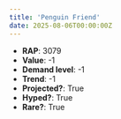 ```yaml
---
title: 'Penguin Friend'
date: 2025-08-06T00:00:00Z
---
```

- **RAP**: 3079
- **Value**: -1
- **Demand level**: -1
- **Trend**: -1
- **Projected?**: True
- **Hyped?**: True
- **Rare?**: True
